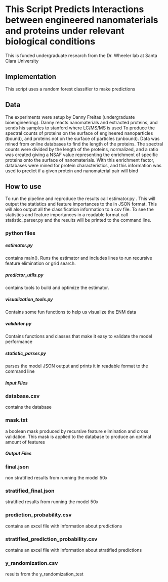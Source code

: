 <h1> This Script Predicts Interactions between engineered nanomaterials and proteins under relevant biological conditions </h1>
<p> This is funded undergraduate research from the Dr. Wheeler lab at Santa Clara University </p>
<h2> Implementation </h2>
<p> This script uses a random forest classifier to make predictions <p>
<h2> Data </h2>
The experiments were setup by Danny Freitas (undergraduate bioengineering). Danny reacts nanomaterials and extracted proteins, and sends his samples to stanford where LC/MS/MS is used
To produce the spectral counts of proteins on the surface of engineered nanoparticles (bound), and proteins not on the surface of particles (unbound). Data was
mined from online databases to find the length of the proteins. The spectral counts were divided by the length of the proteins,
normalized, and a ratio was created giving a NSAF value representing the enrichment of specific proteins onto the surface of nanomaterials.
With this enrichment factor, databases were mined for protein characteristics, and this information was used to predict if a given protein
and nanomaterial pair will bind
<h2> How to use </h2>
<p>To run the pipeline and reproduce the results call estimator.py <amount of runs> <output file>. This
will output the statistics and feature importances to the <output file> in JSON format. This will also
output all the classification information to a csv file. To see the statistics and feature importances
in a readable format call statistic_parser.py <output_file> and the results will be printed to the
command line.</p>
<h3> python files </h3>
<h5> estimator.py </h5>
<p> contains main(). Runs the estimator and includes lines to run recursive feature elimination
or grid search.</p>
<h5> predictor_utils.py </h5>
<p>contains tools to build and optimize the estimator.</p>
<h5> visualization_tools.py </h5>
<p>Contains some fun functions to help us visualize the ENM data </p>
<h5> validator.py </h5>
<p> Contains functions and classes that make it easy to validate the model performance </p>
<h5>statistic_parser.py</h5>
<p> parses the model JSON output and prints it in readable format to the command line </p>
<h5> Input Files </h5>
<h3>database.csv</h3>
<p> contains the database </p>
<h3>mask.txt</h3>
<p> a boolean mask produced by recursive feature elimination and cross validation.
This mask is applied to the database to produce an optimal amount of features </p>
<h5> Output Files </h5>
<h3> final.json </h3>
<p>non stratified results from running the model 50x</p>
<h3>stratified_final.json</h3>
<p>stratified results from running the model 50x</p>
<h3>prediction_probability.csv</h3>
<p>contains an excel file with information about predictions</p>
<h3>stratified_prediction_probability.csv</h3>
<p>contains an excel file with information about stratified predictions</p>
<h3> y_randomization.csv</h3>
<p>results from the y_randomization_test</p>
